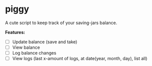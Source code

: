 # piggy
A cute script to keep track of your saving-jars balance.

**Features:**

 - [ ] Update balance (save and take)
 - [ ] View balance
 - [ ] Log balance changes
 - [ ] View logs (last x-amount of logs, at date(year, month, day), list all)